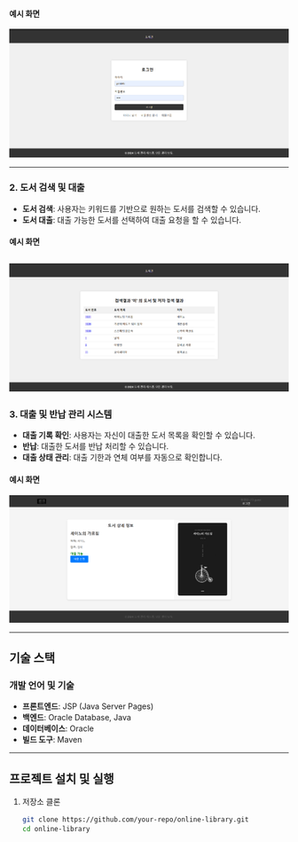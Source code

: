 
#### 예시 화면
![회원가입 및 로그인 화면](https://github.com/pancake3196/library-project/blob/main/images/signup_login.png.png)


---

### 2. 도서 검색 및 대출
- **도서 검색**: 사용자는 키워드를 기반으로 원하는 도서를 검색할 수 있습니다.
- **도서 대출**: 대출 가능한 도서를 선택하여 대출 요청을 할 수 있습니다.  

#### 예시 화면
![대출 및 반납 시스템](https://github.com/pancake3196/library-project/blob/main/images/book_search.png.png)
---

### 3. 대출 및 반납 관리 시스템
- **대출 기록 확인**: 사용자는 자신이 대출한 도서 목록을 확인할 수 있습니다.
- **반납**: 대출한 도서를 반납 처리할 수 있습니다.
- **대출 상태 관리**: 대출 기한과 연체 여부를 자동으로 확인합니다.

#### 예시 화면
![도서 검색 화면](https://github.com/pancake3196/library-project/blob/main/images/loan_return.png.png)

---

## 기술 스택

### 개발 언어 및 기술
- **프론트엔드**: JSP (Java Server Pages)
- **백엔드**: Oracle Database, Java
- **데이터베이스**: Oracle
- **빌드 도구**: Maven

---

## 프로젝트 설치 및 실행

1. 저장소 클론  
   ```bash
   git clone https://github.com/your-repo/online-library.git
   cd online-library
